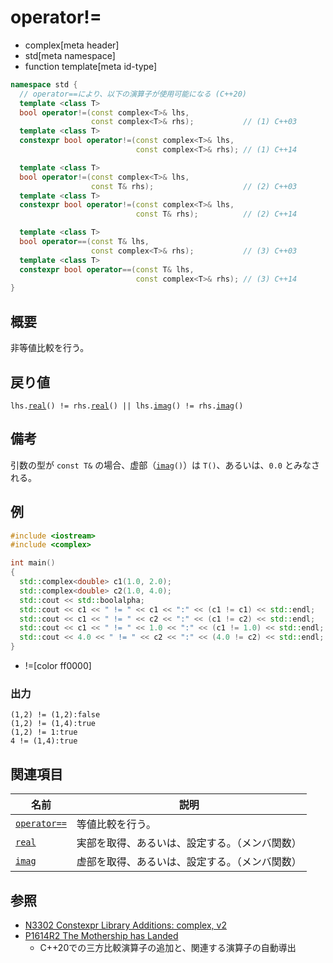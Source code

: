 # operator!=
* complex[meta header]
* std[meta namespace]
* function template[meta id-type]

```cpp
namespace std {
  // operator==により、以下の演算子が使用可能になる (C++20)
  template <class T>
  bool operator!=(const complex<T>& lhs,
                  const complex<T>& rhs);           // (1) C++03
  template <class T>
  constexpr bool operator!=(const complex<T>& lhs,
                            const complex<T>& rhs); // (1) C++14

  template <class T>
  bool operator!=(const complex<T>& lhs,
                  const T& rhs);                    // (2) C++03
  template <class T>
  constexpr bool operator!=(const complex<T>& lhs,
                            const T& rhs);          // (2) C++14

  template <class T>
  bool operator==(const T& lhs,
                  const complex<T>& rhs);           // (3) C++03
  template <class T>
  constexpr bool operator==(const T& lhs,
                            const complex<T>& rhs); // (3) C++14
}
```

## 概要
非等値比較を行う。


## 戻り値
`lhs.`[`real`](real.md)`() != rhs.`[`real`](real.md)`() || lhs.`[`imag`](imag.md)`() != rhs.`[`imag`](imag.md)`()`


## 備考
引数の型が `const T&` の場合、虚部（[`imag`](imag.md)`()`）は `T()`、あるいは、`0.0` とみなされる。


## 例
```cpp example
#include <iostream>
#include <complex>

int main()
{
  std::complex<double> c1(1.0, 2.0);
  std::complex<double> c2(1.0, 4.0);
  std::cout << std::boolalpha;
  std::cout << c1 << " != " << c1 << ":" << (c1 != c1) << std::endl;
  std::cout << c1 << " != " << c2 << ":" << (c1 != c2) << std::endl;
  std::cout << c1 << " != " << 1.0 << ":" << (c1 != 1.0) << std::endl;
  std::cout << 4.0 << " != " << c2 << ":" << (4.0 != c2) << std::endl;
}
```
* !=[color ff0000]

### 出力
```
(1,2) != (1,2):false
(1,2) != (1,4):true
(1,2) != 1:true
4 != (1,4):true
```


## 関連項目

| 名前                        | 説明                                           |
|-----------------------------|------------------------------------------------|
| [`operator==`](op_equal.md) | 等値比較を行う。                               |
| [`real`](real.md)           | 実部を取得、あるいは、設定する。（メンバ関数） |
| [`imag`](imag.md)           | 虚部を取得、あるいは、設定する。（メンバ関数） |


## 参照
- [N3302 Constexpr Library Additions: complex, v2](http://www.open-std.org/jtc1/sc22/wg21/docs/papers/2011/n3302.html)
- [P1614R2 The Mothership has Landed](https://www.open-std.org/jtc1/sc22/wg21/docs/papers/2019/p1614r2.html)
    - C++20での三方比較演算子の追加と、関連する演算子の自動導出
